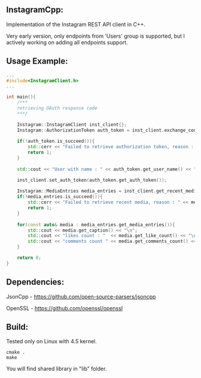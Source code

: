 InstagramCpp:
----------------
Implementation of the Instagram REST API client in C++.

Very early version, only endpoints from 'Users' group is supported, but I actively working on adding all endpoints support.

Usage Example:
----------------
``` cpp
...
#include<InstagramClient.h>
...

int main(){
    /***
    retrieving OAuth response code
    ***/

    Instagram::InstagramClient inst_client{};
    Instagram::AuthorizationToken auth_token = inst_client.exchange_code(code, client_id, client_secret, redirect_uri);
   
    if(!auth_token.is_succeed()){
        std::cerr << "Failed to retrieve authorization token, reason : " << auth_token.get_error_message() << std::endl;
        return 1;
    }
    
    std::cout << "User with name : " << auth_token.get_user_name() << " authenticated" << std::endl;

    inst_client.set_auth_token(auth_token.get_auth_token());
    
    Instagram::MediaEntries media_entries = inst_client.get_recent_media();
    if(!media_entries.is_succeed()){
    	std::cerr << "Failed to retrieve recent media, reason : " << media_entries.get_error_message() << std::endl;
    	return 1;
    }
   
    for(const auto& media : media_entries.get_media_entries()){
        std::cout << media.get_caption() << "\n";
        std::cout << "likes count : "  << media.get_like_count() << "\n";
        std::cout << "comments count " << media.get_comments_count() << "\n"<< std::endl; 
    }

    return 0;
}
```

Dependencies:
----------------
JsonCpp - https://github.com/open-source-parsers/jsoncpp

OpenSSL - https://github.com/openssl/openssl

Build:
----------------
Tested only on Linux with 4.5 kernel.

	cmake .
	make

You will find shared library in "lib" folder.
